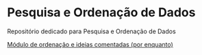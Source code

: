 # Pesquisa e Ordenação de Dados
Repositório dedicado para Pesquisa e Ordenação de Dados

[Módulo de ordenação e ideias comentadas (por enquanto)](PoD/t1/ordenacao.cpp) 
